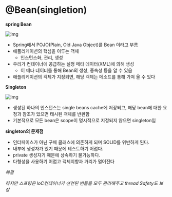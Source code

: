 # @Bean(singletion)

**spring Bean**

![img](https://gmlwjd9405.github.io/images/spring-framework/spring-bean.png)

- Spring에서 POJO(Plain, Old Java Object)를 Bean 이라고 부름
- 애플리케이션의 핵심을 이루는 객체
  - 인스턴스화, 관리, 생성
- 우리가 컨테이너에 공급하는 설정 메타 데이터(XML)에 의해 생성
  - 이 메타 데이터를 통해 Bean의 생성, 종속성 등을 알 수 있음
- 애플리케이션의 객체가 지정되면, 해당 객체는 메소드를 통해 가져 올 수 있다



**Singleton**

![img](https://gmlwjd9405.github.io/images/spring-framework/spring-bean-singleton.png)

- 생성된 하나의 인스턴스는 single beans cache에 저장되고, 해당 bean에 대한 요청과 참조가 있으면 태시된 객체를 반환함
- 기본적으로 모든 bean은 scope이 명시적으로 지정되지 않으면 singleton임



**singleton의 문제점**

- 인터페이스가 아닌 구체 클래스에 의존하게 되며 SOLID를 위반하게 된다.
- 내부에 생성자가 있기 때문에 테스트하기 어렵다.
- private 생성자기 때문에 상속하기 불가능하다.
- 다형성을 사용하기 어렵고 객체지향과 거리가 멀어진다

*해결*

*하지만 스프링은 loC컨테이너가 선언된 빈들을 모두 관리해주고 thread Safety도 보장*